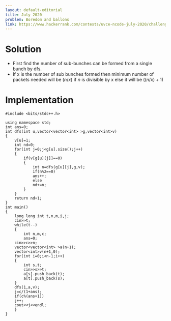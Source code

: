 ```yaml
---
layout: default-editorial
title: July 2020
problem: Boredom and ballons
link: https://www.hackerrank.com/contests/uvce-ncode-july-2020/challenges/bunches-of-balloon
---
```

# Solution
* First find the number of sub-bunches can be formed from a single bunch by dfs.
* If x is the number of sub bunches formed then minimum number of packets needed will be $(n/x)$ if $n$ is divisible by x else it will be $((n/x)+1)$

# Implementation

~~~
#include <bits/stdc++.h>

using namespace std;
int ans=0;
int dfs(int u,vector<vector<int> >g,vector<int>v)
{
    v[u]=1;
    int nd=0;
    for(int j=0;j<g[u].size();j++)
    {
        if(v[g[u][j]]==0)
        {
            int n=dfs(g[u][j],g,v);
            if(n%2==0)
            ans++;
            else
            nd+=n;
        }
    }
    return nd+1;
}
int main()
{
    long long int t,n,m,i,j;
    cin>>t;
    while(t--)
    {
        int n,m,c;
        ans=0;
    cin>>c>>n;
    vector<vector<int> >a(n+1);
    vector<int>v(n+1,0);
    for(int i=0;i<n-1;i++)
    {
        int s,t;
        cin>>s>>t;
        a[s].push_back(t);
        a[t].push_back(s);
    }
    dfs(1,a,v);
    j=c/(1+ans);
    if(c%(ans+1))
    j++;
    cout<<j<<endl;
    }   
}
~~~
